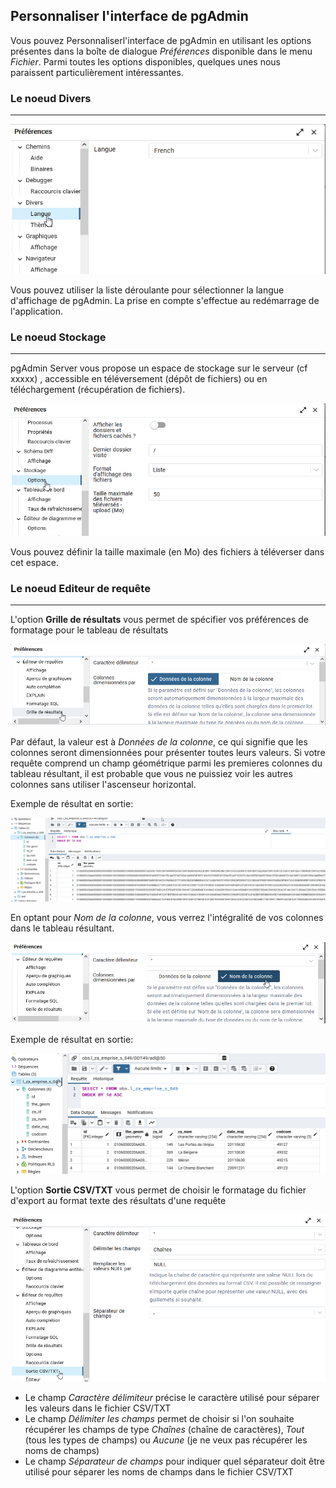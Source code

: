 ## Personnaliser l'interface de pgAdmin
Vous pouvez Personnaliserl'interface de pgAdmin en utilisant les options présentes dans la boîte de dialogue
*Préférences* disponible dans le menu *Fichier*.
Parmi toutes les options disponibles, quelques unes nous paraissent particulièrement intéressantes.

### Le noeud Divers
---

![preference-divers](./img/preferences-divers.png)

Vous pouvez utiliser la liste déroulante pour sélectionner la langue d'affichage de pgAdmin. La prise en compte
s'effectue au redémarrage de l'application.


### Le noeud Stockage
---

pgAdmin Server vous propose un espace de stockage sur le serveur (cf xxxxx) , accessible en téléversement (dépôt de fichiers)
ou en téléchargement (récupération de fichiers). 

![preference-stockage](./img/preferences-stockage.png)

Vous pouvez définir la taille maximale (en Mo) des fichiers à téléverser dans cet espace.


### Le noeud Editeur de requête
---
L'option **Grille de résultats** vous permet de spécifier vos préférences de formatage pour le tableau de résultats

![preference-editeur-requete-resultat1](./img/preferences-editeur-requetes-resultat1.png)

Par défaut, la valeur est à *Données de la colonne*, ce qui signifie que les colonnes seront dimensionnées pour présenter toutes leurs valeurs. Si votre requête
comprend un champ géométrique parmi les premieres colonnes du tableau résultant, il est probable que vous ne puissiez voir les autres colonnes sans 
utiliser l'ascenseur horizontal.

Exemple de résultat en sortie: 

![preference-editeur-requete-exemple1](./img/preferences-editeur-requetes-exemple1.png)



En optant pour *Nom de la colonne*, vous verrez l'intégralité de vos colonnes dans le tableau résultant.


![preference-editeur-requete-resultat2](./img/preferences-editeur-requetes-resultat2.png)


Exemple de résultat en sortie:


![preference-editeur-requete-exemple2](./img/preferences-editeur-requetes-exemple2.png)



L'option **Sortie CSV/TXT** vous permet de choisir le formatage du fichier d'export au format texte des résultats d'une requête


![preference-editeur-requete-sortie](./img/preferences-editeur-requetes-sortie.png)


* Le champ *Caractère délimiteur* précise le caractère utilisé pour séparer les valeurs dans le fichier CSV/TXT
* Le champ *Délimiter les champs* permet de choisir si l'on souhaite récupérer les champs de type *Chaînes* (chaîne de caractères), *Tout* (tous les types de champs) ou *Aucune* (je ne veux pas
récupérer les noms de champs)
* Le champ *Séparateur de champs* pour indiquer quel séparateur doit être utilisé pour séparer les noms de champs dans le fichier CSV/TXT
